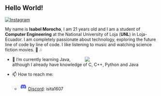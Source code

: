 ## Hello World!

[![Instagram](https://img.shields.io/badge/-Instagram-c13584?style=flat&labelColor=c13584&logo=instagram&logoColor=white)](https://www.instagram.com/isa_kat07/)

My name is **Isabel Morocho**, I am 21 years old and I am a student of **Computer Engineering** at the National University of Loja (**UNL**) in Loja-Ecuador.
I am completely passionate about technology, exploring the future line of code by line of code. I like listening to music and watching science fiction movies. :heartbeat: :notes: 

<img align= "right" width= "240" src= "https://pa1.narvii.com/6580/8098c6e9207376889eeb0532d9f5a0723c4d73f5_hq.gif"/>


- 🌱 I’m currently learning Java, although I already have knowledge of C, C++, Python and Java


- 📫 How to reach me: 
   - <a><img height="25" src="https://raw.githubusercontent.com/github/explore/80688e429a7d4ef2fca1e82350fe8e3517d3494d/topics/discord/discord.png"> [Discord](https://discord.com/): isita1607 </a>


